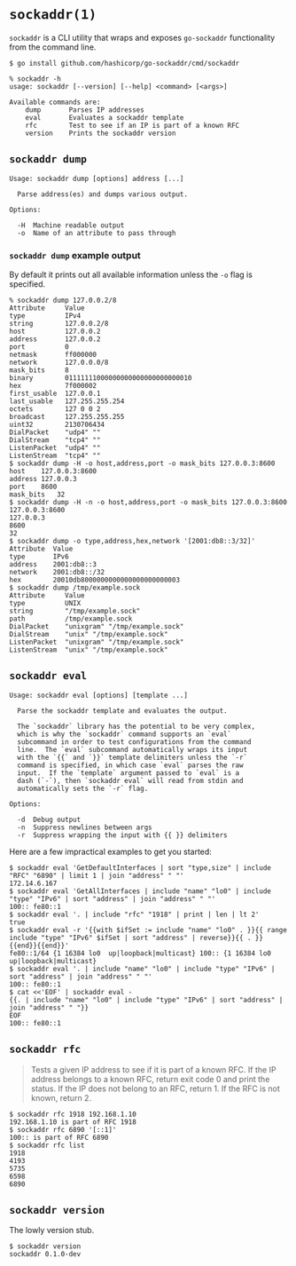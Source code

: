 # `sockaddr(1)`

`sockaddr` is a CLI utility that wraps and exposes `go-sockaddr` functionality
from the command line.

```text
$ go install github.com/hashicorp/go-sockaddr/cmd/sockaddr
```

```text
% sockaddr -h
usage: sockaddr [--version] [--help] <command> [<args>]

Available commands are:
    dump       Parses IP addresses
    eval       Evaluates a sockaddr template
    rfc        Test to see if an IP is part of a known RFC
    version    Prints the sockaddr version
```

## `sockaddr dump`

```text
Usage: sockaddr dump [options] address [...]

  Parse address(es) and dumps various output.

Options:

  -H  Machine readable output
  -o  Name of an attribute to pass through
```

### `sockaddr dump` example output

By default it prints out all available information unless the `-o` flag is
specified.

```text
% sockaddr dump 127.0.0.2/8
Attribute     Value
type          IPv4
string        127.0.0.2/8
host          127.0.0.2
address       127.0.0.2
port          0
netmask       ff000000
network       127.0.0.0/8
mask_bits     8
binary        01111111000000000000000000000010
hex           7f000002
first_usable  127.0.0.1
last_usable   127.255.255.254
octets        127 0 0 2
broadcast     127.255.255.255
uint32        2130706434
DialPacket    "udp4" ""
DialStream    "tcp4" ""
ListenPacket  "udp4" ""
ListenStream  "tcp4" ""
$ sockaddr dump -H -o host,address,port -o mask_bits 127.0.0.3:8600
host	127.0.0.3:8600
address	127.0.0.3
port	8600
mask_bits	32
$ sockaddr dump -H -n -o host,address,port -o mask_bits 127.0.0.3:8600
127.0.0.3:8600
127.0.0.3
8600
32
$ sockaddr dump -o type,address,hex,network '[2001:db8::3/32]'
Attribute  Value
type       IPv6
address    2001:db8::3
network    2001:db8::/32
hex        20010db8000000000000000000000003
$ sockaddr dump /tmp/example.sock
Attribute     Value
type          UNIX
string        "/tmp/example.sock"
path          /tmp/example.sock
DialPacket    "unixgram" "/tmp/example.sock"
DialStream    "unix" "/tmp/example.sock"
ListenPacket  "unixgram" "/tmp/example.sock"
ListenStream  "unix" "/tmp/example.sock"
```

## `sockaddr eval`

```
Usage: sockaddr eval [options] [template ...]

  Parse the sockaddr template and evaluates the output.

  The `sockaddr` library has the potential to be very complex,
  which is why the `sockaddr` command supports an `eval`
  subcommand in order to test configurations from the command
  line.  The `eval` subcommand automatically wraps its input
  with the `{{` and `}}` template delimiters unless the `-r`
  command is specified, in which case `eval` parses the raw
  input.  If the `template` argument passed to `eval` is a
  dash (`-`), then `sockaddr eval` will read from stdin and
  automatically sets the `-r` flag.

Options:

  -d  Debug output
  -n  Suppress newlines between args
  -r  Suppress wrapping the input with {{ }} delimiters
```

Here are a few impractical examples to get you started:

```text
$ sockaddr eval 'GetDefaultInterfaces | sort "type,size" | include "RFC" "6890" | limit 1 | join "address" " "'
172.14.6.167
$ sockaddr eval 'GetAllInterfaces | include "name" "lo0" | include "type" "IPv6" | sort "address" | join "address" " "'
100:: fe80::1
$ sockaddr eval '. | include "rfc" "1918" | print | len | lt 2'
true
$ sockaddr eval -r '{{with $ifSet := include "name" "lo0" . }}{{ range include "type" "IPv6" $ifSet | sort "address" | reverse}}{{ . }} {{end}}{{end}}'
fe80::1/64 {1 16384 lo0  up|loopback|multicast} 100:: {1 16384 lo0  up|loopback|multicast}
$ sockaddr eval '. | include "name" "lo0" | include "type" "IPv6" | sort "address" | join "address" " "'
100:: fe80::1
$ cat <<'EOF' | sockaddr eval -
{{. | include "name" "lo0" | include "type" "IPv6" | sort "address" | join "address" " "}}
EOF
100:: fe80::1
```

## `sockaddr rfc`

> Tests a given IP address to see if it is part of a known RFC.  If the IP
> address belongs to a known RFC, return exit code 0 and print the status.  If
> the IP does not belong to an RFC, return 1.  If the RFC is not known, return
> 2.

```text
$ sockaddr rfc 1918 192.168.1.10
192.168.1.10 is part of RFC 1918
$ sockaddr rfc 6890 '[::1]'
100:: is part of RFC 6890
$ sockaddr rfc list
1918
4193
5735
6598
6890
```

## `sockaddr version`

The lowly version stub.

```text
$ sockaddr version
sockaddr 0.1.0-dev
```
